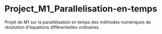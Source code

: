 # Project_M1_Parallelisation-en-temps
Projet de M1 sur la parallélisation en temps des méthodes numériques de résolution d'équations différentielles ordinaires.

